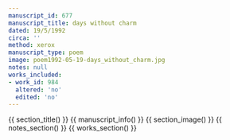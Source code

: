 ```yaml
---
manuscript_id: 677
manuscript_title: days without charm
dated: 19/5/1992
circa: ''
method: xerox
manuscript_type: poem
image: poem1992-05-19-days_without_charm.jpg
notes: null
works_included:
- work_id: 984
  altered: 'no'
  edited: 'no'
---
```


{{ section_title() }}
{{ manuscript_info() }}
{{ section_image() }}
{{ notes_section() }}
{{ works_section() }}
